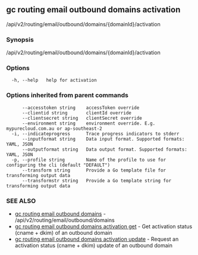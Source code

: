 ## gc routing email outbound domains activation

/api/v2/routing/email/outbound/domains/{domainId}/activation

### Synopsis

/api/v2/routing/email/outbound/domains/{domainId}/activation

### Options

```
  -h, --help   help for activation
```

### Options inherited from parent commands

```
      --accesstoken string    accessToken override
      --clientid string       clientId override
      --clientsecret string   clientSecret override
      --environment string    environment override. E.g. mypurecloud.com.au or ap-southeast-2
  -i, --indicateprogress      Trace progress indicators to stderr
      --inputformat string    Data input format. Supported formats: YAML, JSON
      --outputformat string   Data output format. Supported formats: YAML, JSON
  -p, --profile string        Name of the profile to use for configuring the cli (default "DEFAULT")
      --transform string      Provide a Go template file for transforming output data
      --transformstr string   Provide a Go template string for transforming output data
```

### SEE ALSO

* [gc routing email outbound domains](gc_routing_email_outbound_domains.html)	 - /api/v2/routing/email/outbound/domains
* [gc routing email outbound domains activation get](gc_routing_email_outbound_domains_activation_get.html)	 - Get activation status (cname + dkim) of an outbound domain
* [gc routing email outbound domains activation update](gc_routing_email_outbound_domains_activation_update.html)	 - Request an activation status (cname + dkim) update of an outbound domain


